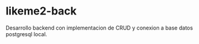 # likeme2-back
Desarrollo backend con implementacion de CRUD y conexion a base datos postgresql local.
